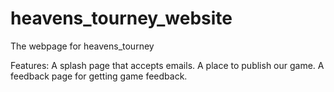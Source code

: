heavens_tourney_website
=======================

The webpage for heavens_tourney

Features:
A splash page that accepts emails.
A place to publish our game.
A feedback page for getting game feedback.
